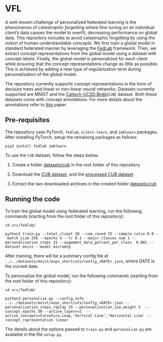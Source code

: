 # VFL
A well-known challenge of personalized federated learning is the phenomenon of *catastrophic forgetting* where fine-tuning on an individual client’s data causes the model to overfit, decreasing performance on global data. This repository includes to avoid catastrophic forgetting by using the notion of human-understandable *concepts*. We first train a global model in standard federated manner by leveraging the [FedLab](https://github.com/SMILELab-FL/FedLab) framework. Then, we extract concept representations from the global model using a dataset with concept labels. Finally, the global model is personalized for each client while ensuring that the concept representations change as little as possible. This is achieved by adding a new type of regularization term during personalization of the global model. 

The repository currently supports concept representations in the form of decision trees and linear or non-linear neural networks. Datasets currently supported are MNIST and the [Caltech-UCSD Birds](https://www.vision.caltech.edu/datasets/cub_200_2011/)(`CUB`) dataset. Both these datasets come with concept annotations. For more details about the annotations refer to [this](https://arxiv.org/abs/2209.11222) paper.


## Pre-requisites
The repository uses PyTorch, `fedlab`, `scikit-learn`, and `imblearn` packages. After installing PyTorch, setup the remaining packages as follows:
```
pip3 install fedlab imblearn
```

To use the `CUB` dataset, follow the steps below:
1. Create a folder [datasets/cub](datasets/cub) in the root folder of this repository.

2. Download the [CUB dataset](https://worksheets.codalab.org/bundles/0xd013a7ba2e88481bbc07e787f73109f5), 
and the [processed CUB dataset](https://worksheets.codalab.org/bundles/0x5b9d528d2101418b87212db92fea6683).

3. Extract the two downloaded archives in the created folder [datasets/cub](datasets/cub)

## Running the code
To train the global model using federated learning, run the following commands (starting from the root folder of this repository):

```
cd src/fedlab/

python3 train.py --total_client 10 --com_round 25 --sample_ratio 0.9 --batch_size 256 --epochs 4 --lr 0.1 --major_classes_num 1 --personalization_steps 25 --augement_data_percent_per_class  0.001 --dataset mnist --model micromlp
```

After training, there will be a summary config file at `../../datasets/mnist/exps_shortcuts/config_<DATE>.json`, where DATE is the current date.

To personalize the global model, run the following commands (starting from the root folder of this repository):

```
cd src/fedlab/

python3 personalize.py --config_info  ../../datasets/mnist/exps_shortcuts/config_<DATE>.json --personalization_steps_replay 25 --personalization_sim_weight 5  --concept_epochs 50 --active_layers=2  --active_concepts=Curvature,Loop,'Vertical Line','Horizontal Line' --concept_representation linear
```

The details about the options passed to `train.py` and `personalize.py` are available in the file `setup.py`.